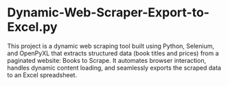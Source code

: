 # Dynamic-Web-Scraper-Export-to-Excel.py
This project is a dynamic web scraping tool built using Python, Selenium, and OpenPyXL that extracts structured data (book titles and prices) from a paginated website: Books to Scrape. It automates browser interaction, handles dynamic content loading, and seamlessly exports the scraped data to an Excel spreadsheet. 

